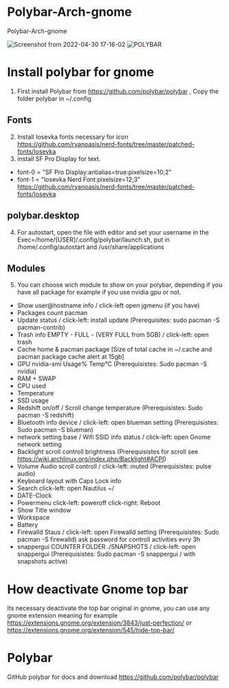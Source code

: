 # Polybar-Arch-gnome
Polybar-Arch-gnome

![Screenshot from 2022-04-30 17-16-02](https://user-images.githubusercontent.com/103053714/166113608-dbb79c13-d97a-499e-b091-11dcf2a5b44e.png)
![POLYBAR](https://user-images.githubusercontent.com/103053714/166112607-81fed300-a459-4ba5-8ce5-59d382e4caca.png)

# Install polybar for gnome
1. First install Polybar from https://github.com/polybar/polybar , Copy the folder polybar in ~/.config

## Fonts
2. Install Iosevka fonts necessary for icon https://github.com/ryanoasis/nerd-fonts/tree/master/patched-fonts/Iosevka
3. install SF Pro Display for text.

- font-0 = "SF Pro Display:antialias=true:pixelsize=10;2"
- font-1 = "Iosevka Nerd Font:pixelsize=12;3" https://github.com/ryanoasis/nerd-fonts/tree/master/patched-fonts/Iosevka

## polybar.desktop
4. For autostart, open the file with editor and set your username in the Exec=/home/[USER]/.config/polybar/launch.sh, put in /home/.config/autostart and /usr/share/applications 

## Modules

5. You can choose wich module to show on your polybar, depending if you have all package for example if you use nvidia gpu or not.

- Show user@hostname info / click-left open jgmenu (if you have)
- Packages count pacman
- Update status / click-left: install update (Prerequisites: sudo pacman -S pacman-contrib) 
- Trash info EMPTY - FULL - (VERY FULL from 5GB) /  click-left: open trash 
- Cache home & pacman package [Size of total cache in ~/.cache and pacman package cache alert at 15gb]
- GPU nvidia-smi Usage% Temp°C (Prerequisistes: Sudo pacman -S nvidia)
- RAM + SWAP
- CPU used
- Temperature
- SSD usage 
- Redshift on/off / Scroll change temperature (Prerequisistes: Sudo pacman -S redshift)
- Bluetooth info device / click-left: open blueman setting (Prerequisistes: Sudo pacman -S blueman)
- network setting base / Wifi SSID info status / click-left: open Gnome network setting
- Backlight scroll controll brightness (Prerequisistes for scroll see https://wiki.archlinux.org/index.php/Backlight#ACPI)
- Volume Audio scroll controll / click-left: muted (Prerequisistes: pulse audio)
- Keyboard layout with Caps Lock info
- Search click-left: open Nautilus ~/
- DATE-Clock
- Powermenu click-left: poweroff click-right: Reboot
- Show Title window
- Workspace
- Battery
- Firewalld Staus / click-left: open Firewalld setting (Prerequisistes: Sudo pacman -S firewalld) ask password for controll activities evry 3h
- snappergui COUNTER FOLDER ./SNAPSHOTS / click-left: open snappergui (Prerequisistes: Sudo pacman -S snappergui / with snapshots active)


# How deactivate Gnome top bar 
Its necessary deactivate the top bar original in gnome, you can use any gnome extension meaning for example https://extensions.gnome.org/extension/3843/just-perfection/ or 
https://extensions.gnome.org/extension/545/hide-top-bar/


# Polybar
GitHub polybar for docs and download https://github.com/polybar/polybar


